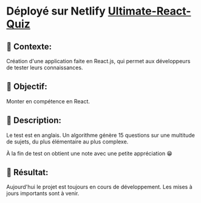 # Déployé sur Netlify [Ultimate-React-Quiz](https://ultimate-react-quiz.netlify.app)

## 📑 Contexte:

Création d'une application faite en React.js, qui permet aux développeurs de tester leurs connaissances.

## 🎯 Objectif:

Monter en compétence en React.

## 📝 Description:

Le test est en anglais.
Un algorithme génère 15 questions sur une multitude de sujets, du plus
élémentaire au plus complexe.

À la fin de test on obtient une note avec une petite appréciation 😁

## 🚀 Résultat:

Aujourd'hui le projet est toujours en cours de développement. Les mises à jours importants sont à venir.
